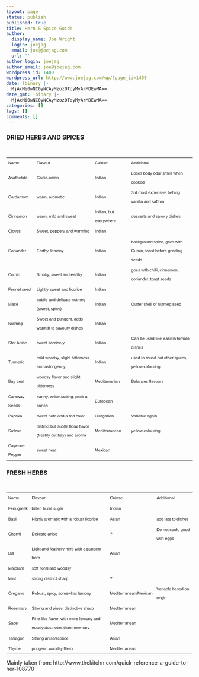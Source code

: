 ```yaml
---
layout: page
status: publish
published: true
title: Hern & Spice Guide
author:
  display_name: Joe Wright
  login: joejag
  email: joe@joejag.com
  url: ''
author_login: joejag
author_email: joe@joejag.com
wordpress_id: 1400
wordpress_url: http://www.joejag.com/wp/?page_id=1400
date: !binary |-
  MjAxMi0wNC0yNCAyMzozOToyMyArMDEwMA==
date_gmt: !binary |-
  MjAxMi0wNC0yNCAyMzozOToyMyArMDEwMA==
categories: []
tags: []
comments: []
---
```

<style type="text/css">
    table {	font: 11px/24px Verdana, Arial, Helvetica, sans-serif;	border-collapse: collapse;	}<br />
    th { padding: 0 0.5em;text-align: left;	}<br />
    tr.yellow td {	border-top: 1px solid #FB7A31;	border-bottom: 1px solid #FB7A31;	background: #FFC;	}<br />
    tr.classification td {	border-top: 1px solid #FB7A31;	border-bottom: 1px solid #FB7A31;	background: #FED; text-align: center; font-weight: bold;	}<br />
    td {	border-bottom: 1px solid #CCC;	padding: 0 0.5em; text-align: center;	}<br />
    td:first-child {	width: 190px; text-align: center;	}<br />
    td+td {	border-left: 1px solid #CCC;	text-align: center;	}<br />
</style></p>
<h3>DRIED HERBS AND SPICES</h3></p>
<table>
<tr class="classification">
<td>Name</td>
<td>Flavour</td>
<td>Cuinse</td>
<td>Additional</td></tr></p>
<tr>
<td>Asafoetida</td>
<td>Garlic-onion</td>
<td>Indian</td>
<td>Loses body odur smell when cooked</td></tr></p>
<tr>
<td>Cardamom</td>
<td>warm, aromatic</td>
<td>Indian</td>
<td>3rd most expensive behing vanilla and saffron</td></tr></p>
<tr>
<td>Cinnamon</td>
<td>warm, mild and sweet</td>
<td>Indian, but everywhere</td>
<td>desserts and savory dishes</td></tr></p>
<tr>
<td>Cloves</td>
<td>Sweet, peppery and warming</td>
<td>Indian</td>
<td></td></tr></p>
<tr>
<td>Coriander</td>
<td>Earthy, lemony</td>
<td>Indian</td>
<td>background spice, goes with Cumin, toast before grinding seeds</td></tr></p>
<tr>
<td>Cumin</td>
<td>Smoky, sweet and earthy</td>
<td>Indian</td>
<td>goes with chilli, cinnamon, coriander. toast seeds</td></tr></p>
<tr>
<td>Fennel seed</td>
<td>Lightly sweet and licorice</td>
<td>Indian</td>
<td></td></tr></p>
<tr>
<td>Mace</td>
<td>subtle and delicate nutmeg (sweet, spicy)</td>
<td>Indian</td>
<td>Outter shell of nutmeg seed</td></tr></p>
<tr>
<td>Nutmeg</td>
<td>Sweet and pungent, adds warmth to savoury dishes</td>
<td>Indian</td>
<td></td></tr></p>
<tr>
<td>Star Anise</td>
<td>sweet licorice-y</td>
<td>Indian</td>
<td>Can be used like Basil in tomato dishes</td></tr></p>
<tr>
<td>Turmeric</td>
<td>mild woodsy, slight bitterness and astringency</td>
<td>Indian</td>
<td>used to round out other spices, yellow colouring</td></tr></p>
<tr>
<td>Bay Leaf</td>
<td>woodsy flavor and slight bitterness</td>
<td>Mediterranian</td>
<td>Balances flavours</td></tr></p>
<tr>
<td>Caraway Seeds</td>
<td>earthy, anise-tasting, pack a punch</td>
<td>European</td>
<td></td></tr></p>
<tr>
<td>Paprika</td>
<td>sweet note and a red color</td>
<td>Hungarian</td>
<td>Variable again</td></tr></p>
<tr>
<td>Saffron</td>
<td>distinct but subtle floral flavor (freshly cut hay) and aroma</td>
<td>Mediterranean</td>
<td>yellow colouring</td></tr></p>
<tr>
<td>Cayenne Pepper</td>
<td>sweet heat</td>
<td>Mexican</td>
<td></td></tr><br />
</table></p>
<h3>FRESH HERBS</h3></p>
<table>
<tr class="classification">
<td>Name</td>
<td>Flavour</td>
<td>Cuinse</td>
<td>Additional</td></tr></p>
<tr>
<td>Fenugreek</td>
<td>bitter, burnt sugar</td>
<td>Indian</td>
<td></td></tr></p>
<tr>
<td>Basil</td>
<td>Highly aromatic with a robust licorice</td>
<td>Asian</td>
<td>add late to dishes</td></tr></p>
<tr>
<td>Chervil</td>
<td>Delicate anise</td>
<td>?</td>
<td>Do not cook, good with eggs</td></tr></p>
<tr>
<td>Dill</td>
<td>Light and feathery herb with a pungent herb</td>
<td>Asian</td>
<td></td></tr></p>
<tr>
<td>Majoram</td>
<td>soft floral and woodsy</td>
<td></td>
<td></td></tr></p>
<tr>
<td>Mint</td>
<td>strong distinct sharp</td>
<td>?</td>
<td></td></tr></p>
<tr>
<td>Oregano</td>
<td>Robust, spicy, somewhat lemony</td>
<td>Mediterranean/Mexican</td>
<td>Variable based on origin</td></tr></p>
<tr>
<td>Rosemary</td>
<td>Strong and piney, distinctive sharp</td>
<td>Mediterranean</td>
<td></td></tr></p>
<tr>
<td>Sage</td>
<td>Pine-like flavor, with more lemony and eucalyptus notes than rosemary</td>
<td>Mediterranean</td>
<td></td></tr></p>
<tr>
<td>Tarragon</td>
<td>Strong anise/licorice</td>
<td>Asian</td>
<td></td></tr></p>
<tr>
<td>Thyme</td>
<td>pungent, woodsy flavor</td>
<td>Mediterranean</td>
<td></td></tr><br />
</table></p>
<p>Mainly taken from: http://www.thekitchn.com/quick-reference-a-guide-to-her-108770</p>
